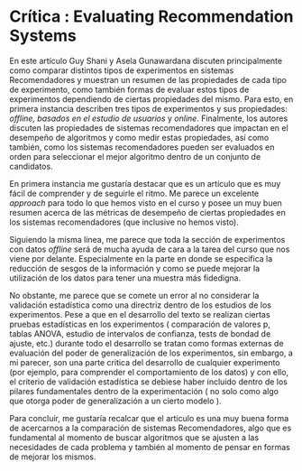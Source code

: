 ﻿# Crítica : Evaluating Recommendation Systems
En este artículo Guy Shani y Asela Gunawardana discuten principalmente como comparar distintos tipos de experimentos en sistemas Recomendadores y muestran un resumen de las propiedades de cada tipo de experimento, como también formas de evaluar estos tipos de experimentos dependiendo de ciertas propiedades del mismo. Para esto, en primera instancia describen tres tipos de experimentos y sus propiedades: *offline, basados en el estudio de usuarios* y  *online*. Finalmente,  los autores discuten las propiedades de sistemas recomendadores que impactan en el desempeño de algoritmos y como medir estas propiedades, así como también, como los sistemas recomendadores pueden ser evaluados en orden para seleccionar el mejor algoritmo dentro de un conjunto de candidatos.

En primera instancia me gustaría destacar que es un artículo que es muy fácil de comprender y de seguirle el ritmo. Me parece un excelente *approach*  para todo lo que hemos visto en el curso y posee un muy buen resumen acerca de las métricas de desempeño de ciertas propiedades en los sistemas recomendadores (que inclusive no hemos visto).

Siguiendo la misma linea, me parece que toda la sección de experimentos con datos *offline* será de mucha ayuda de cara a la tarea del curso que nos viene por delante. Especialmente en la parte en donde se especifica la reducción de sesgos de la información y como se puede mejorar la utilización de los datos para tener una muestra más fidedigna.

No obstante, me parece que se comete un  error al no considerar la validación estadística como una directriz dentro de los estudios de los experimentos. Pese a que en el desarrollo del texto se realizan ciertas pruebas estadísticas en los experimentos ( comparación de valores p, tablas ANOVA, estudio de intervalos de confianza, tests de bondad de ajuste, etc.) durante todo el desarrollo se tratan como formas externas de evaluación del poder de generalización de los experimentos, sin embargo,  a mi parecer,  son una parte critica del desarrollo de cualquier experimento (por ejemplo, para comprender el comportamiento de los datos) y con ello,  el criterio de validación estadística se debiese haber incluido dentro de los pilares fundamentales dentro de la experimentación ( no solo como algo que otorga poder de generalización a un cierto modelo ).

Para concluir, me gustaría recalcar que el articulo es una muy buena forma de acercarnos a la comparación de sistemas Recomendadores, algo que es fundamental al momento de buscar algoritmos que se ajusten a las necesidades de cada problema y también al momento de pensar en formas de mejorar los mismos. 
